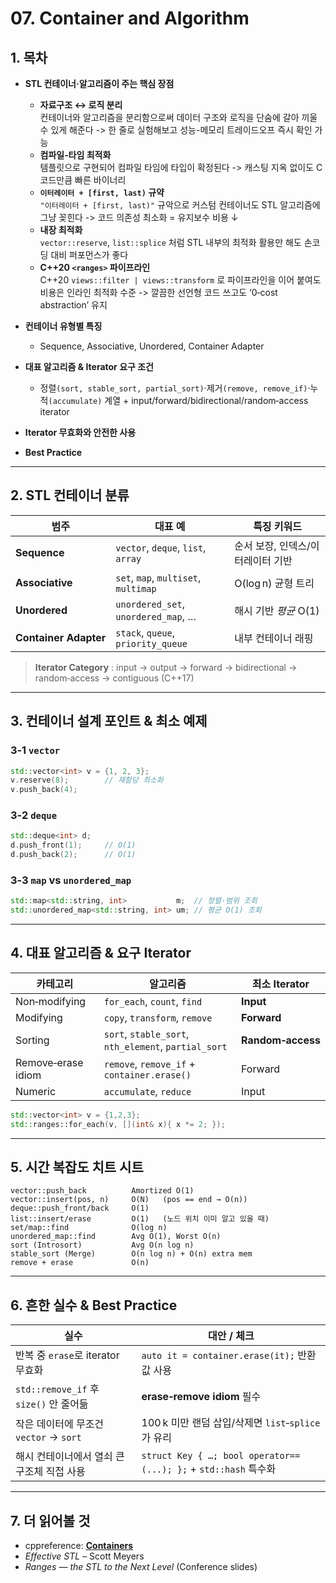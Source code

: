 # 07. Container and Algorithm

## 1. 목차
- **STL 컨테이너·알고리즘이 주는 핵심 장점**
  - **자료구조 ↔ 로직 분리**  
    컨테이너와 알고리즘을 분리함으로써 데이터 구조와 로직을 단숨에 갈아 끼울 수 있게 해준다 -> 한 줄로 실험해보고 성능-메모리 트레이드오프 즉시 확인 가능
  - **컴파일‑타임 최적화**  
    템플릿으로 구현되어 컴파일 타임에 타입이 확정된다 -> 캐스팅 지옥 없이도 C 코드만큼 빠른 바이너리
  - **`이터레이터 + [first, last)` 규약**  
    `"이터레이터 + [first, last)"` 규악으로 커스텀 컨테이너도 STL 알고리즘에 그냥 꽂힌다 -> 코드 의존성 최소화 = 유지보수 비용 ↓
  - **내장 최적화**  
    `vector::reserve`, `list::splice` 처럼 STL 내부의 최적화 활용만 해도 손코딩 대비 퍼포먼스가 좋다
  - **C++20 `<ranges>` 파이프라인**  
    C++20 `views::filter | views::transform` 로 파이프라인을 이어 붙여도 비용은 인라인 최적화 수준 -> 깔끔한 선언형 코드 쓰고도 ‘0‑cost abstraction’ 유지

- **컨테이너 유형별 특징**
  - Sequence, Associative, Unordered, Container Adapter

- **대표 알고리즘 & Iterator 요구 조건**
  - 정렬`(sort, stable_sort, partial_sort)`·제거`(remove, remove_if)`·누적`(accumulate)` 계열 + input/forward/bidirectional/random‑access iterator

- **Iterator 무효화와 안전한 사용**
- **Best Practice**

---

## 2. STL 컨테이너 분류

| 범주 | 대표 예 | 특징 키워드 |
|------|---------|-------------|
| **Sequence** | `vector`, `deque`, `list`, `array` | 순서 보장, 인덱스/이터레이터 기반 |
| **Associative** | `set`, `map`, `multiset`, `multimap` | O(log n) 균형 트리 |
| **Unordered** | `unordered_set`, `unordered_map`, … | 해시 기반 *평균* O(1) |
| **Container Adapter** | `stack`, `queue`, `priority_queue` | 내부 컨테이너 래핑 |

> **Iterator Category** : input → output → forward → bidirectional → random‑access → contiguous (C++17)

---

## 3. 컨테이너 설계 포인트 & 최소 예제

### 3‑1 `vector`
```cpp
std::vector<int> v = {1, 2, 3};
v.reserve(8);        // 재할당 최소화
v.push_back(4);
````

### 3‑2 `deque`

```cpp
std::deque<int> d;
d.push_front(1);     // O(1)
d.push_back(2);      // O(1)
```

### 3‑3 `map` vs `unordered_map`

```cpp
std::map<std::string, int>           m;  // 정렬·범위 조회
std::unordered_map<std::string, int> um; // 평균 O(1) 조회
```

---

## 4. 대표 알고리즘 & 요구 Iterator

| 카테고리               | 알고리즘                                                 | 최소 Iterator       |
| ------------------ | ---------------------------------------------------- | ----------------- |
| Non‑modifying      | `for_each`, `count`, `find`                          | **Input**         |
| Modifying          | `copy`, `transform`, `remove`                        | **Forward**       |
| Sorting            | `sort`, `stable_sort`, `nth_element`, `partial_sort` | **Random‑access** |
| Remove‑erase idiom | `remove`, `remove_if` + `container.erase()`          | Forward           |
| Numeric            | `accumulate`, `reduce`                               | Input             |

```cpp
std::vector<int> v = {1,2,3};
std::ranges::for_each(v, [](int& x){ x *= 2; });
```

---

## 5. 시간 복잡도 치트 시트

```text
vector::push_back          Amortized O(1)
vector::insert(pos, n)     O(N)   (pos == end → O(n))
deque::push_front/back     O(1)
list::insert/erase         O(1)   (노드 위치 이미 알고 있을 때)
set/map::find              O(log n)
unordered_map::find        Avg O(1), Worst O(n)
sort (Introsort)           Avg O(n log n)
stable_sort (Merge)        O(n log n) + O(n) extra mem
remove + erase             O(n)
```

---

## 6. 흔한 실수 & Best Practice

| 실수                                | 대안 / 체크                                                      |
| --------------------------------- | ------------------------------------------------------------ |
| 반복 중 `erase`로 iterator 무효화        | `auto it = container.erase(it);` 반환값 사용                      |
| `std::remove_if` 후 `size()` 안 줄어듦 | **erase‑remove idiom** 필수                                    |
| 작은 데이터에 무조건 `vector` → `sort`     | 100 k 미만 랜덤 삽입/삭제면 `list`‑`splice` 가 유리                      |
| 해시 컨테이너에서 열쇠 큰 구조체 직접 사용          | `struct Key { …; bool operator==(...); };` + `std::hash` 특수화 |

---

## 7. 더 읽어볼 것

* cppreference: **[Containers](https://en.cppreference.com/w/cpp/container)**
* *Effective STL* – Scott Meyers
* *Ranges — the STL to the Next Level* (Conference slides)

